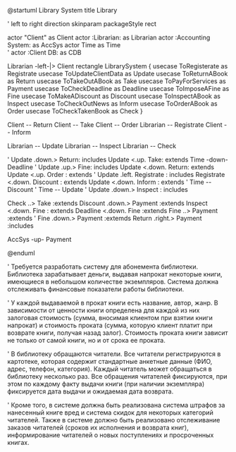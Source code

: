 @startuml Library System
title Library

' left to right direction
skinparam packageStyle rect

actor "Client" as Client
actor :Librarian: as Librarian
actor :Accounting System: as AccSys
actor Time as Time  
' actor :Client DB: as CDB

Librarian -left-|> Client
rectangle LibrarySystem {
usecase ToRegisterate as Registrate
usecase ToUpdateClientData as Update
usecase ToReturnABook as Return 
usecase ToTakeOutABook as Take
usecase ToPayForServices as Payment
usecase ToCheckDeadline as Deadline
usecase ToImposeAFine as Fine
usecase ToMakeADiscount as Discount
usecase ToInspectABook as Inspect
usecase ToCheckOutNews as Inform
usecase ToOrderABook as Order
usecase ToCheckTakenBook as Check
}

Client -- Return
Client -- Take
Client -- Order
Librarian -- Registrate
Client -- Inform

Librarian -- Update
Librarian -- Inspect
Librarian -- Check

' Update .down.> Return: includes
Update <.up. Take: extends
Time -down- Deadline
' Update .up.> Fine: includes
Update <.down. Return: extends
Update <.up. Order : extends
' Update .left. Registrate : includes
Registrate <.down. Discount : extends
Update <.down. Inform : extends
' Time -- Discount
' Time -- Update
' Update .down.> Inspect : includes

Check ..> Take :extends
Discount .down.> Payment :extends
Inspect <.down. Fine : extends
Deadline <.down. Fine :extends
Fine ..> Payment :extends
' Fine .down.> Payment :extemds
Return .right.> Payment :includes

AccSys -up- Payment


@enduml


' Требуется разработать систему для абонемента библиотеки. Библиотека зарабатывает деньги, выдавая напрокат некоторые книги, имеющиеся в небольшом количестве экземпляров. Система должна отслеживать финансовые показатели работы библиотеки.

' У каждой выдаваемой в прокат книги есть название, автор, жанр. В зависимости от ценности книги определена для каждой из них залоговая стоимость (сумма, вносимая клиентом при взятии книги напрокат) и стоимость проката (сумма, которую клиент платит при возврате книги, получая назад залог). Стоимость проката книги зависит не только от самой книги, но и от срока ее проката.

' В библиотеку обращаются читатели. Все читатели регистрируются в картотеке, которая содержит стандартные анкетные данные (ФИО, адрес, телефон, категория). Каждый читатель может обращаться в библиотеку несколько раз. Все обращения читателей фиксируются, при этом по каждому факту выдачи книги (при наличии экземпляра) фиксируется дата выдачи и ожидаемая дата возврата.

' Кроме того, в системе должна быть реализована система штрафов за нанесенный книге вред и система скидок для некоторых категорий читателей. Также в системе должно быть реализовано отслеживание заказов читателей (сроков их исполнения и возврата книг), информирование читателей о новых поступлениях и просроченных книгах.
